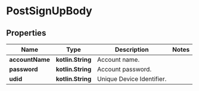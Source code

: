 
# PostSignUpBody

## Properties
Name | Type | Description | Notes
------------ | ------------- | ------------- | -------------
**accountName** | **kotlin.String** | Account name. | 
**password** | **kotlin.String** | Account password. | 
**udid** | **kotlin.String** | Unique Device Identifier. | 



